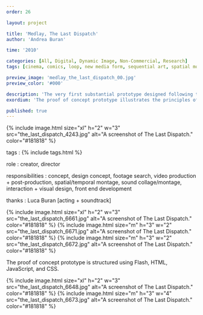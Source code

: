 ```yaml
---
order: 26

layout: project

title: 'Medlay, The Last Dispatch'
author: 'Andrea Buran'

time: '2010'

categories: [All, Digital, Dynamic Image, Non-Commercial, Research]
tags: [cinema, comics, loop, new media form, sequential art, spatial montage]

preview_image: 'medlay_the_last_dispatch_00.jpg'
preview_color: '#000'

description: 'The very first substantial prototype designed following the principles of Medlay. It narrates an original short story.'
exordium: 'The proof of concept prototype illustrates the principles of [Medlay](http://ranbureand.github.io/medlay/ "Medlay on GitHub"). It narrates an original short story.'

published: true
---
```


<div class="figures">
    {% include image.html
        size="xl"
        h="2" w="3"
        src="the_last_dispatch_4243.jpg"
        alt="A screenshot of The Last Dispatch."
        color="#181818"
    %}
</div>

tags
: {% include tags.html %}

role
: creator, director

responsibilities
: concept, design concept, footage search, video production + post-production, spatial/temporal montage, sound collage/montage, interaction + visual design, front end development

thanks
: Luca Buran [acting + soundtrack]

<div class="figures">
    {% include image.html
        size="xl"
        h="2" w="3"
        src="the_last_dispatch_6661.jpg"
        alt="A screenshot of The Last Dispatch."
        color="#181818"
    %}
    {% include image.html
        size="m"
        h="3" w="2"
        src="the_last_dispatch_6671.jpg"
        alt="A screenshot of The Last Dispatch."
        color="#181818"
    %}
    {% include image.html
        size="m"
        h="3" w="2"
        src="the_last_dispatch_6672.jpg"
        alt="A screenshot of The Last Dispatch."
        color="#181818"
    %}
</div>

The proof of concept prototype is structured using Flash, HTML, JavaScript, and CSS.

<div class="figures">
    {% include image.html
        size="xl"
        h="2" w="3"
        src="the_last_dispatch_6648.jpg"
        alt="A screenshot of The Last Dispatch."
        color="#181818"
    %}
    {% include image.html
        size="m"
        h="3" w="4"
        src="the_last_dispatch_6673.jpg"
        alt="A screenshot of The Last Dispatch."
        color="#181818"
    %}
</div>
